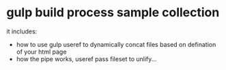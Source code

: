 # gulp build process sample collection

it includes:
* how to use gulp useref to dynamically concat files based on defination of your html page 
* how the pipe works, useref pass fileset to unlify...